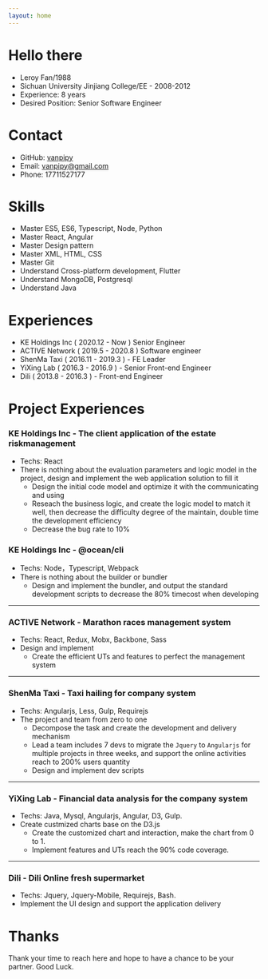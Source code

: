 ```yaml
---
layout: home
---
```


# Hello there
* Leroy Fan/1988
* Sichuan University Jinjiang College/EE - 2008-2012
* Experience: 8 years
* Desired Position: Senior Software Engineer

# Contact
* GitHub: [vanpipy](https://github.com/vanpipy)
* Email: <vanpipy@gmail.com>
* Phone: 17711527177

# Skills
* Master ES5, ES6, Typescript, Node, Python
* Master React, Angular
* Master Design pattern
* Master XML, HTML, CSS
* Master Git
* Understand Cross-platform development, Flutter
* Understand MongoDB, Postgresql
* Understand Java

# Experiences
* KE Holdings Inc ( 2020.12 - Now ) Senior Engineer
* ACTIVE Network ( 2019.5 - 2020.8 ) Software engineer
* ShenMa Taxi ( 2016.11 - 2019.3 ) - FE Leader
* YiXing Lab ( 2016.3 - 2016.9 ) - Senior Front-end Engineer
* Dili ( 2013.8 - 2016.3 ) - Front-end Engineer

# Project Experiences

### KE Holdings Inc - The client application of the estate riskmanagement
* Techs: React
* There is nothing about the evaluation parameters and logic model in the project, design and implement the web application solution to fill it
  - Design the initial code model and optimize it with the communicating and using
  - Reseach the business logic, and create the logic model to match it well, then decrease the difficulty degree of the maintain, double time the development efficiency
  - Decrease the bug rate to 10%

### KE Holdings Inc - @ocean/cli
* Techs: Node，Typescript, Webpack
* There is nothing about the builder or bundler
  - Design and implement the bundler, and output the standard development scripts to decrease the 80% timecost when developing

---

### ACTIVE Network - Marathon races management system
* Techs: React, Redux, Mobx, Backbone, Sass
* Design and implement
  - Create the efficient UTs and features to perfect the management system

---

### ShenMa Taxi - Taxi hailing for company system
* Techs: Angularjs, Less, Gulp, Requirejs
* The project and team from zero to one
  - Decompose the task and create the development and delivery mechanism
  - Lead a team includes 7 devs to migrate the `Jquery` to `Angularjs` for multiple projects in three weeks, and support the online activities reach to 200% users quantity
  - Design and implement dev scripts

---

### YiXing Lab - Financial data analysis for the company system
* Techs: Java, Mysql, Angularjs, Angular, D3, Gulp. 
* Create custmized charts base on the D3.js
  - Create the customized chart and interaction, make the chart from 0 to 1.
  - Implement features and UTs reach the 90% code coverage.

---

### Dili - Dili Online fresh supermarket
* Techs: Jquery, Jquery-Mobile, Requirejs, Bash.
* Implement the UI design and support the application delivery

# Thanks
Thank your time to reach here and hope to have a chance to be your partner. Good Luck.
